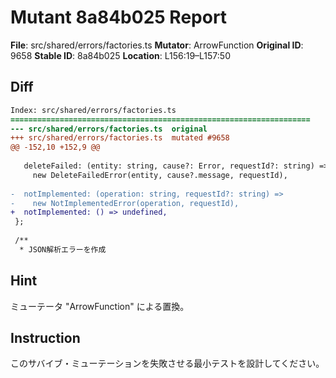# Mutant 8a84b025 Report

**File**: src/shared/errors/factories.ts
**Mutator**: ArrowFunction
**Original ID**: 9658
**Stable ID**: 8a84b025
**Location**: L156:19–L157:50

## Diff

```diff
Index: src/shared/errors/factories.ts
===================================================================
--- src/shared/errors/factories.ts	original
+++ src/shared/errors/factories.ts	mutated #9658
@@ -152,10 +152,9 @@
 
   deleteFailed: (entity: string, cause?: Error, requestId?: string) =>
     new DeleteFailedError(entity, cause?.message, requestId),
 
-  notImplemented: (operation: string, requestId?: string) =>
-    new NotImplementedError(operation, requestId),
+  notImplemented: () => undefined,
 };
 
 /**
  * JSON解析エラーを作成
```

## Hint

ミューテータ "ArrowFunction" による置換。

## Instruction

このサバイブ・ミューテーションを失敗させる最小テストを設計してください。
